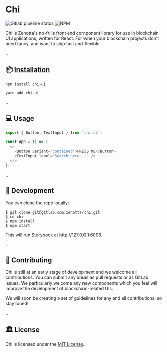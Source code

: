 # Chi

![Gitlab pipeline status](https://img.shields.io/gitlab/pipeline/zenotta/chi/master)
![NPM](https://img.shields.io/npm/l/chi-ui)

Chi is Zenotta's no-frills front end component library for use in blockchain UI applications, written for React. For when your blockchain projects don't need fancy, and want to ship fast and flexible.

..

## 📦 Installation

```
npm install chi-ui
```

```
yarn add chi-ui
```

..

## 💻 Usage

```javascript
import { Button, TextInput } from 'chi-ui';

const App = () => (
  <>
    <Button variant="contained">PRESS ME</Button>
    <TextInput label="Search here..." />
  </>
);
```

..

## 🔨 Development

You can clone the repo locally:

```
$ git clone git@gitlab.com:zenotta/chi.git
$ cd chi
$ npm install
$ npm start
```

This will run [Storybook](https://storybook.js.org/) at http://127.0.0.1:6006.

..

## 🤝 Contributing

Chi is still at an early stage of development and we welcome all contributions. You can submit any ideas as pull requests or as GitLab issues. We particularly welcome any new components which you feel will improve the development of 
blockchain-related UIs.

We will soon be creating a set of guidelines for any and all contributions, so stay tuned!

..

## 🏛 License

Chi is licensed under the [MIT License](https://gitlab.com/zenotta/chi/-/blob/master/LICENSE).
